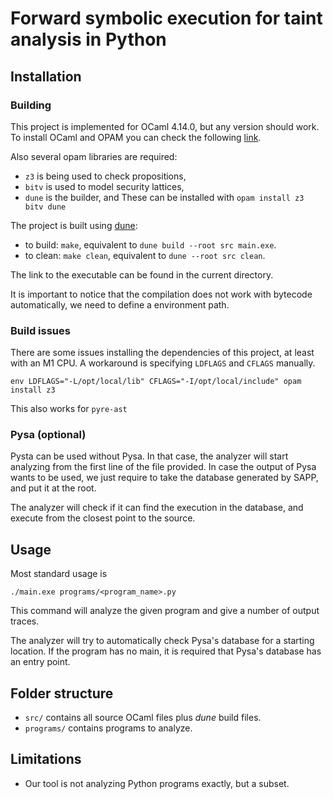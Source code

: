 # Forward symbolic execution for taint analysis in Python

## Installation

### Building

This project is implemented for OCaml 4.14.0, but any version should work. To install OCaml and OPAM you can check the following [link](https://opam.ocaml.org/doc/Install.html).

Also several opam libraries are required:
- `z3` is being used to check propositions,
- `bitv` is used to model security lattices,
- `dune` is the builder, and
These can be installed with `opam install z3 bitv dune`

The project is built using [dune](https://dune.build/):
- to build: `make`, equivalent to `dune build --root src main.exe`.
- to clean: `make clean`, equivalent to `dune --root src clean`.

The link to the executable can be found in the current directory.

It is important to notice that the compilation does not work with bytecode automatically, we need to define a environment path.

### Build issues

There are some issues installing the dependencies of this project, at least with an M1 CPU.
A workaround is specifying `LDFLAGS` and `CFLAGS` manually.
```
env LDFLAGS="-L/opt/local/lib" CFLAGS="-I/opt/local/include" opam install z3
```
This also works for `pyre-ast`

### Pysa (optional)

Pysta can be used without Pysa. In that case, the analyzer will start analyzing
from the first line of the file provided.
In case the output of Pysa wants to be used, we just require to take the
database generated by SAPP, and put it at the root.

The analyzer will check if it can find the execution in the database,
and execute from the closest point to the source.

## Usage

Most standard usage is
```
./main.exe programs/<program_name>.py
```
This command will analyze the given program and give a number of output traces.

The analyzer will try to automatically check Pysa's database for a starting location.
If the program has no main, it is required that Pysa's database has an entry point.

## Folder structure

- `src/` contains all source OCaml files plus *dune* build files.
- `programs/` contains programs to analyze.

## Limitations

- Our tool is not analyzing Python programs exactly, but a subset.
